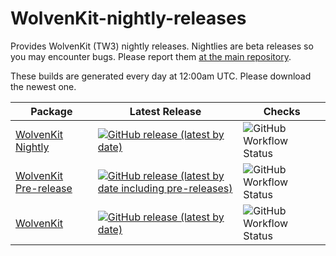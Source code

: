 # WolvenKit-nightly-releases
Provides WolvenKit (TW3) nightly releases. Nightlies are beta releases so you may encounter bugs. Please report them [at the main repository](https://github.com/WolvenKit/WolvenKit-7/issues). 

These builds are generated every day at 12:00am UTC. Please download the newest one.

| Package | Latest Release | Checks  |
| ------- | ------------ | ----------------- |
| [WolvenKit Nightly](https://github.com/WolvenKit/WolvenKit-7-nightly/releases/latest) | [![GitHub release (latest by date)](https://img.shields.io/github/v/release/WolvenKit/WolvenKit-7-nightly)](https://github.com/WolvenKit/WolvenKit-7-nightly/releases/latest) | ![GitHub Workflow Status](https://img.shields.io/github/actions/workflow/status/WolvenKit/WolvenKit/Nightly.yml) |
| [WolvenKit Pre-release](https://github.com/WolvenKit/WolvenKit-7/releases) | [![GitHub release (latest by date including pre-releases)](https://img.shields.io/github/v/release/WolvenKit/Wolvenkit-7?include_prereleases)](https://img.shields.io/github/v/release/WolvenKit/Wolvenkit-7?include_prereleases) | ![GitHub Workflow Status](https://img.shields.io/github/actions/workflow/status/WolvenKit/WolvenKit-7/main.yml) |
| [WolvenKit](https://github.com/WolvenKit/WolvenKit-7/releases/latest) | [![GitHub release (latest by date)](https://img.shields.io/github/v/release/WolvenKit/WolvenKit-7)](https://github.com/WolvenKit/WolvenKit-7/releases/latest) | ![GitHub Workflow Status](https://img.shields.io/github/actions/workflow/status/WolvenKit/WolvenKit-7/main.yml) | 

